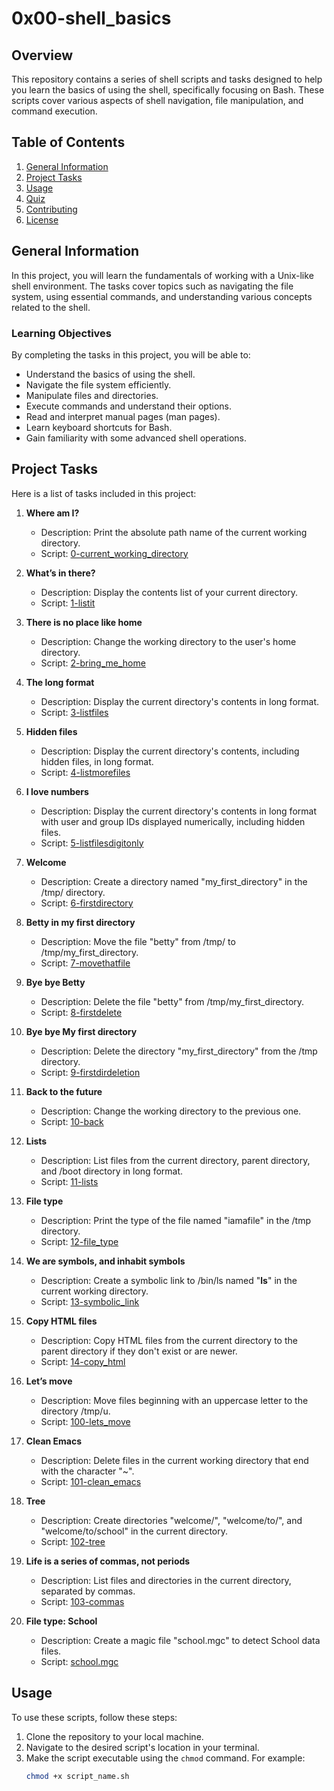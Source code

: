 # 0x00-shell_basics

## Overview
This repository contains a series of shell scripts and tasks designed to help you learn the basics of using the shell, specifically focusing on Bash. These scripts cover various aspects of shell navigation, file manipulation, and command execution.

## Table of Contents
1. [General Information](#general-information)
2. [Project Tasks](#project-tasks)
3. [Usage](#usage)
4. [Quiz](#quiz)
5. [Contributing](#contributing)
6. [License](#license)

## General Information
In this project, you will learn the fundamentals of working with a Unix-like shell environment. The tasks cover topics such as navigating the file system, using essential commands, and understanding various concepts related to the shell.

### Learning Objectives
By completing the tasks in this project, you will be able to:

- Understand the basics of using the shell.
- Navigate the file system efficiently.
- Manipulate files and directories.
- Execute commands and understand their options.
- Read and interpret manual pages (man pages).
- Learn keyboard shortcuts for Bash.
- Gain familiarity with some advanced shell operations.

## Project Tasks
Here is a list of tasks included in this project:

1. **Where am I?**
   - Description: Print the absolute path name of the current working directory.
   - Script: [0-current_working_directory](./0-current_working_directory)

2. **What’s in there?**
   - Description: Display the contents list of your current directory.
   - Script: [1-listit](./1-listit)

3. **There is no place like home**
   - Description: Change the working directory to the user's home directory.
   - Script: [2-bring_me_home](./2-bring_me_home)

4. **The long format**
   - Description: Display the current directory's contents in long format.
   - Script: [3-listfiles](./3-listfiles)

5. **Hidden files**
   - Description: Display the current directory's contents, including hidden files, in long format.
   - Script: [4-listmorefiles](./4-listmorefiles)

6. **I love numbers**
   - Description: Display the current directory's contents in long format with user and group IDs displayed numerically, including hidden files.
   - Script: [5-listfilesdigitonly](./5-listfilesdigitonly)

7. **Welcome**
   - Description: Create a directory named "my_first_directory" in the /tmp/ directory.
   - Script: [6-firstdirectory](./6-firstdirectory)

8. **Betty in my first directory**
   - Description: Move the file "betty" from /tmp/ to /tmp/my_first_directory.
   - Script: [7-movethatfile](./7-movethatfile)

9. **Bye bye Betty**
   - Description: Delete the file "betty" from /tmp/my_first_directory.
   - Script: [8-firstdelete](./8-firstdelete)

10. **Bye bye My first directory**
    - Description: Delete the directory "my_first_directory" from the /tmp directory.
    - Script: [9-firstdirdeletion](./9-firstdirdeletion)

11. **Back to the future**
    - Description: Change the working directory to the previous one.
    - Script: [10-back](./10-back)

12. **Lists**
    - Description: List files from the current directory, parent directory, and /boot directory in long format.
    - Script: [11-lists](./11-lists)

13. **File type**
    - Description: Print the type of the file named "iamafile" in the /tmp directory.
    - Script: [12-file_type](./12-file_type)

14. **We are symbols, and inhabit symbols**
    - Description: Create a symbolic link to /bin/ls named "__ls__" in the current working directory.
    - Script: [13-symbolic_link](./13-symbolic_link)

15. **Copy HTML files**
    - Description: Copy HTML files from the current directory to the parent directory if they don't exist or are newer.
    - Script: [14-copy_html](./14-copy_html)

16. **Let’s move**
    - Description: Move files beginning with an uppercase letter to the directory /tmp/u.
    - Script: [100-lets_move](./100-lets_move)

17. **Clean Emacs**
    - Description: Delete files in the current working directory that end with the character "~".
    - Script: [101-clean_emacs](./101-clean_emacs)

18. **Tree**
    - Description: Create directories "welcome/", "welcome/to/", and "welcome/to/school" in the current directory.
    - Script: [102-tree](./102-tree)

19. **Life is a series of commas, not periods**
    - Description: List files and directories in the current directory, separated by commas.
    - Script: [103-commas](./103-commas)

20. **File type: School**
    - Description: Create a magic file "school.mgc" to detect School data files.
    - Script: [school.mgc](./school.mgc)

## Usage
To use these scripts, follow these steps:

1. Clone the repository to your local machine.
2. Navigate to the desired script's location in your terminal.
3. Make the script executable using the `chmod` command. For example:
   ```bash
   chmod +x script_name.sh
